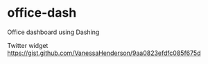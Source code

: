 # office-dash
Office dashboard using Dashing

Twitter widget
https://gist.github.com/VanessaHenderson/9aa0823efdfc085f675d
